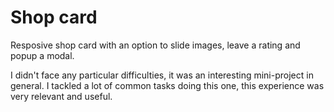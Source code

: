 # Shop card

Resposive shop card with an option to slide images, leave a rating and popup a modal.

I didn't face any particular difficulties, it was an interesting mini-project in general.
I tackled a lot of common tasks doing this one, this experience was very relevant and useful.
